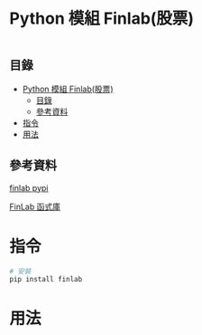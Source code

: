 # Python 模組 Finlab(股票)

```
```

## 目錄

- [Python 模組 Finlab(股票)](#python-模組-finlab股票)
	- [目錄](#目錄)
	- [參考資料](#參考資料)
- [指令](#指令)
- [用法](#用法)

## 參考資料

[finlab pypi](https://pypi.org/project/finlab/)

[FinLab 函式庫](https://ai.finlab.tw/document/)

# 指令

```bash
# 安裝
pip install finlab
```

# 用法

```Python
```

